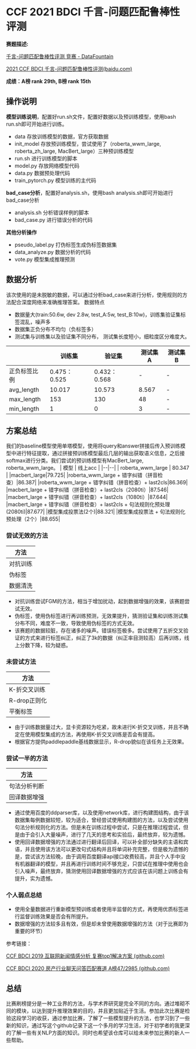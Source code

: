 # CCF 2021 BDCI 千言-问题匹配鲁棒性评测

**赛题描述:**

[千言-问题匹配鲁棒性评测 竞赛 - DataFountain](https://www.datafountain.cn/competitions/516)

[2021 CCF BDCI 千言-问题匹配鲁棒性评测(baidu.com)](https://aistudio.baidu.com/aistudio/competition/detail/116/0/introduction)

**成绩：A榜 rank 29th, B榜 rank 15th**

操作说明
----
**模型训练说明**，配置好run.sh文件，配置好数据以及预训练模型，使用bash run.sh即可开始进行训练。

- data	存放训练模型的数据，官方获取数据
- init_model	存放预训练模型，尝试使用了（roberta_wwm_large, roberta_zh_large, MacBert_large）三种预训练模型
- run.sh	进行训练模型的脚本
- model.py	存放网络模型代码
- data.py	数据预处理代码
- train_pytorch.py	模型训练的主代码

**bad_case分析**，配置好analysis.sh，使用bash analysis.sh即可开始进行bad_case分析

- analysis.sh	分析错误样例的脚本
- bad_case.py	进行错误分析的代码

**其他分析操作**

- pseudo_label.py	打伪标签生成伪标签数据集
- data_analyze.py	数据分析的代码
- vote.py	模型集成推理预测

数据分析
----
该次使用的是未脱敏的数据，可以通过分析bad_case来进行分析，使用规则的方法配合深度网络来准确推理答案。
数据特点
- 数据量大(train:50.6w, dev 2.8w, test_A:5w, test_B:10w)，训练集验证集标签混乱，噪声多
- 数据集正负分布不均匀（负标签多）
- 测试集与训练集以及验证集不同分布， 测试集长度短小，细粒度区分难度大。

||训练集|验证集|测试集A|测试集B|
|--------|--------|--------|--------|--------|
|正负标签比例|0.475：0.525|0.432：0.568|-|-|
|avg_length|10.017|10.573|8.567|-|
|max_length|153|130|48|-|
|min_length|1|0|3|-|

方案总结
----
我们的baseline模型使用单塔模型，使用将query和answer拼接后传入预训练模型中进行特征提取，通过拼接预训练模型最后几层的输出获取语义信息，之后接softmax进行分类。我们尝试的预训练模型有MacBert_large, roberta_wwm_large。
| 模型 | 线上acc |
|--|--|
| roberta_wwm_large | 80.347 |
|macbert_large|79.725|
|roberta_wwm_large + 错字纠错（拼音检查）|86.387|
|roberta_wwm_large + 错字纠错（拼音检查）+ last2cls|86.369|
|macbert_large + 错字纠错（拼音检查）+ last2cls（2080ti）|87.546|
|macbert_large + 错字纠错（拼音检查）+ last2cls（1080ti）|87.644|
|macbert_large + 错字纠错（拼音检查）+ last2cls + 句法规则化预处理(2080ti)|87.677|
|模型集成投票法(2个)|88.321|
|模型集成投票法 + 句法规则化预处理（2个）|88.655|

### 尝试无效的方法

| 方法 | 
|--|
| 对抗训练 |
| 伪标签 |
| 数据清洗|

- 对抗训练尝试FGM的方法，相当于增加扰动，起到数据增强的效果，该赛题尝试无效。
- 伪标签，使用伪标签进行再训练预测，无效果提升，猜测验证集和训练测试集分布不同，难度不一致，导致使用伪标签的方式无效。
- 该赛题的数据较脏，存在诸多的噪声。错误标签极多。尝试使用了五折交叉验证的方式来进行标签纠正，纠正了3k的数据（纠正率目测较高）后再训练，线上分数下降，较为疑惑。

### 未尝试方法

| 方法|
|----|
|K-折交叉训练|
|R-drop正则化|
|平衡标签|

- 由于训练数据量过大，显卡资源较为吃紧，故未进行K-折交叉训练，并且不确定在使用模型集成的方法，再使用K-折交叉训练是否会有提高。
- 根据官方提供paddlepaddle基线数据显示，R-drop貌似在该任务上无效果。

### 尝试一半的方法

| 方法|
|----|
|句法分析判断|
|回译数据增强|

- 通过使用百度的ddparser库，以及使用network库，进行构建图结构，由于该数据集每例数据较短，较为适合，曾经尝试使用构建图的方法，以及尝试使用句法分析规则化的方法。但是未在训练过程中尝试，只是在推理过程尝试，但是由于会引入大量噪声，进行了几天的思考和实验后，最终放弃，较为遗憾。
- 使用回译数据增强的方法通过进行翻译后回译，可以补全部分缺失的主语和宾语，并且使用该方法可以更改句式结构并且将单词补充完整，但是极为遗憾的是，尝试该方法较晚，由于调用百度翻译api接口收费较高，并且个人手中没有机器翻译的模型，并且再进行训练时间不够充足，只尝试在推理中使用也会引入噪声，最终放弃，猜测使用回译数据增强的方式应该在该问题上训练会有提升，实为遗憾。

### 个人弱点总结

- 使用全量数据进行重新模型预训练或者使用半监督的方式，再使用优质标签进行监督训练效果是否会有所提升。
- 数据增强的方法较多且有效，但是却未曾使用数据增强的方法（对于比赛即为重要的环节）

参考链接：

[CCF BDCI 2019 互联网新闻情感分析 复赛top1解决方案 (github.com)](https://github.com/cxy229/BDCI2019-SENTIMENT-CLASSIFICATION)

[CCF BDCI 2020 房产行业聊天问答匹配赛道 A榜47/2985 (github.com)](https://github.com/chenjiashuo123/CCF_2020_BEIKE)

总结
----
比赛刷榜提分是一种工业界的方法，与学术界研究是完全不同的方向。通过堆砌不同的模块，以达到提升推理效果的目的，并且更加贴近于生活。参加此次比赛是检验这段学习的收获，通过参加比赛，了解了一些模型提升的方法，也学习到了一些新的知识，通过写这个github记录下这一个多月的学习生活，对于初学者的我更深的了解一些有关NLP方面的知识。同时也希望该仓库可以给未来参加比赛的新人一些帮助。
